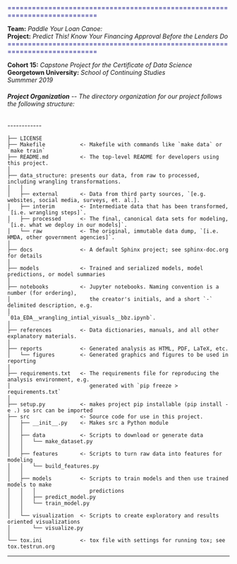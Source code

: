 
<span style="color:navy">
============================================================================</span>  

**Team:** *Paddle Your Loan Canoe:*   
**Project:** *Predict This! Know Your Financing Approval Before the Lenders Do* <span style="color:navy">============================================================================</span>

**Cohort 15:** *Capstone Project for the Certificate of Data Science*  
**Georgetown University:** *School of Continuing Studies*  
*Summmer 2019*  



###### **Project Organization** -- *The directory organization for our project follows the following structure:*
*------------*

    ├── LICENSE
    ├── Makefile           <- Makefile with commands like `make data` or `make train`
    ├── README.md          <- The top-level README for developers using this project.
    │
    ├── data_structure: presents our data, from raw to processed, including wrangling transformations.
    │   │
    │   ├── external       <- Data from third party sources, `[e.g. websites, social media, surveys, et. al.].`
    │   ├── interim        <- Intermediate data that has been transformed, `[i.e. wrangling steps]`.
    │   ├── processed      <- The final, canonical data sets for modeling, `[i.e. what we deploy in our models]`.
    │   └── raw            <- The original, immutable data dump, `[i.e. HMDA, other government agencies]`.
    │
    ├── docs               <- A default Sphinx project; see sphinx-doc.org for details
    │
    ├── models             <- Trained and serialized models, model predictions, or model summaries
    │
    ├── notebooks          <- Jupyter notebooks. Naming convention is a number (for ordering),
    │                         the creator's initials, and a short `-` delimited description, e.g.
    │                         `01a_EDA__wrangling_intial_visuals__bbz.ipynb`.
    │
    ├── references         <- Data dictionaries, manuals, and all other explanatory materials.
    │
    ├── reports            <- Generated analysis as HTML, PDF, LaTeX, etc.
    │   └── figures        <- Generated graphics and figures to be used in reporting
    │
    ├── requirements.txt   <- The requirements file for reproducing the analysis environment, e.g.
    │                         generated with `pip freeze > requirements.txt`
    │
    ├── setup.py           <- makes project pip installable (pip install -e .) so src can be imported
    ├── src                <- Source code for use in this project.
    │   ├── __init__.py    <- Makes src a Python module
    │   │
    │   ├── data           <- Scripts to download or generate data
    │   │   └── make_dataset.py
    │   │
    │   ├── features       <- Scripts to turn raw data into features for modeling
    │   │   └── build_features.py
    │   │
    │   ├── models         <- Scripts to train models and then use trained models to make
    │   │   │                 predictions
    │   │   ├── predict_model.py
    │   │   └── train_model.py
    │   │
    │   └── visualization  <- Scripts to create exploratory and results oriented visualizations
    │       └── visualize.py
    │
    └── tox.ini            <- tox file with settings for running tox; see tox.testrun.org


--------
